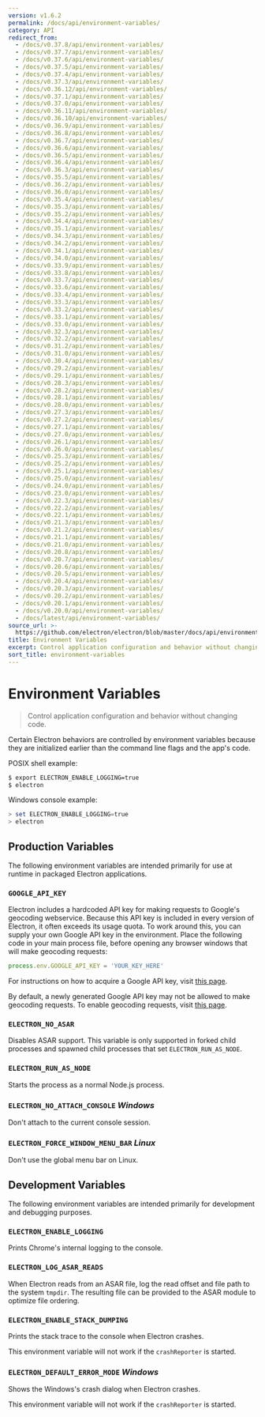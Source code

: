 ```yaml
---
version: v1.6.2
permalink: /docs/api/environment-variables/
category: API
redirect_from:
  - /docs/v0.37.8/api/environment-variables/
  - /docs/v0.37.7/api/environment-variables/
  - /docs/v0.37.6/api/environment-variables/
  - /docs/v0.37.5/api/environment-variables/
  - /docs/v0.37.4/api/environment-variables/
  - /docs/v0.37.3/api/environment-variables/
  - /docs/v0.36.12/api/environment-variables/
  - /docs/v0.37.1/api/environment-variables/
  - /docs/v0.37.0/api/environment-variables/
  - /docs/v0.36.11/api/environment-variables/
  - /docs/v0.36.10/api/environment-variables/
  - /docs/v0.36.9/api/environment-variables/
  - /docs/v0.36.8/api/environment-variables/
  - /docs/v0.36.7/api/environment-variables/
  - /docs/v0.36.6/api/environment-variables/
  - /docs/v0.36.5/api/environment-variables/
  - /docs/v0.36.4/api/environment-variables/
  - /docs/v0.36.3/api/environment-variables/
  - /docs/v0.35.5/api/environment-variables/
  - /docs/v0.36.2/api/environment-variables/
  - /docs/v0.36.0/api/environment-variables/
  - /docs/v0.35.4/api/environment-variables/
  - /docs/v0.35.3/api/environment-variables/
  - /docs/v0.35.2/api/environment-variables/
  - /docs/v0.34.4/api/environment-variables/
  - /docs/v0.35.1/api/environment-variables/
  - /docs/v0.34.3/api/environment-variables/
  - /docs/v0.34.2/api/environment-variables/
  - /docs/v0.34.1/api/environment-variables/
  - /docs/v0.34.0/api/environment-variables/
  - /docs/v0.33.9/api/environment-variables/
  - /docs/v0.33.8/api/environment-variables/
  - /docs/v0.33.7/api/environment-variables/
  - /docs/v0.33.6/api/environment-variables/
  - /docs/v0.33.4/api/environment-variables/
  - /docs/v0.33.3/api/environment-variables/
  - /docs/v0.33.2/api/environment-variables/
  - /docs/v0.33.1/api/environment-variables/
  - /docs/v0.33.0/api/environment-variables/
  - /docs/v0.32.3/api/environment-variables/
  - /docs/v0.32.2/api/environment-variables/
  - /docs/v0.31.2/api/environment-variables/
  - /docs/v0.31.0/api/environment-variables/
  - /docs/v0.30.4/api/environment-variables/
  - /docs/v0.29.2/api/environment-variables/
  - /docs/v0.29.1/api/environment-variables/
  - /docs/v0.28.3/api/environment-variables/
  - /docs/v0.28.2/api/environment-variables/
  - /docs/v0.28.1/api/environment-variables/
  - /docs/v0.28.0/api/environment-variables/
  - /docs/v0.27.3/api/environment-variables/
  - /docs/v0.27.2/api/environment-variables/
  - /docs/v0.27.1/api/environment-variables/
  - /docs/v0.27.0/api/environment-variables/
  - /docs/v0.26.1/api/environment-variables/
  - /docs/v0.26.0/api/environment-variables/
  - /docs/v0.25.3/api/environment-variables/
  - /docs/v0.25.2/api/environment-variables/
  - /docs/v0.25.1/api/environment-variables/
  - /docs/v0.25.0/api/environment-variables/
  - /docs/v0.24.0/api/environment-variables/
  - /docs/v0.23.0/api/environment-variables/
  - /docs/v0.22.3/api/environment-variables/
  - /docs/v0.22.2/api/environment-variables/
  - /docs/v0.22.1/api/environment-variables/
  - /docs/v0.21.3/api/environment-variables/
  - /docs/v0.21.2/api/environment-variables/
  - /docs/v0.21.1/api/environment-variables/
  - /docs/v0.21.0/api/environment-variables/
  - /docs/v0.20.8/api/environment-variables/
  - /docs/v0.20.7/api/environment-variables/
  - /docs/v0.20.6/api/environment-variables/
  - /docs/v0.20.5/api/environment-variables/
  - /docs/v0.20.4/api/environment-variables/
  - /docs/v0.20.3/api/environment-variables/
  - /docs/v0.20.2/api/environment-variables/
  - /docs/v0.20.1/api/environment-variables/
  - /docs/v0.20.0/api/environment-variables/
  - /docs/latest/api/environment-variables/
source_url: >-
  https://github.com/electron/electron/blob/master/docs/api/environment-variables.md
title: Environment Variables
excerpt: Control application configuration and behavior without changing code.
sort_title: environment-variables
---
```

# Environment Variables

> Control application configuration and behavior without changing code.

Certain Electron behaviors are controlled by environment variables because they are initialized earlier than the command line flags and the app's code.

POSIX shell example:

```bash
$ export ELECTRON_ENABLE_LOGGING=true
$ electron
```

Windows console example:

```powershell
> set ELECTRON_ENABLE_LOGGING=true
> electron
```

## Production Variables

The following environment variables are intended primarily for use at runtime in packaged Electron applications.

### `GOOGLE_API_KEY`

Electron includes a hardcoded API key for making requests to Google's geocoding webservice. Because this API key is included in every version of Electron, it often exceeds its usage quota. To work around this, you can supply your own Google API key in the environment. Place the following code in your main process file, before opening any browser windows that will make geocoding requests:

```javascript
process.env.GOOGLE_API_KEY = 'YOUR_KEY_HERE'
```

For instructions on how to acquire a Google API key, visit [this page](https://www.chromium.org/developers/how-tos/api-keys).

By default, a newly generated Google API key may not be allowed to make geocoding requests. To enable geocoding requests, visit [this page](https://console.developers.google.com/apis/api/geolocation/overview).

### `ELECTRON_NO_ASAR`

Disables ASAR support. This variable is only supported in forked child processes and spawned child processes that set `ELECTRON_RUN_AS_NODE`.

### `ELECTRON_RUN_AS_NODE`

Starts the process as a normal Node.js process.

### `ELECTRON_NO_ATTACH_CONSOLE` _Windows_

Don't attach to the current console session.

### `ELECTRON_FORCE_WINDOW_MENU_BAR` _Linux_

Don't use the global menu bar on Linux.

## Development Variables

The following environment variables are intended primarily for development and debugging purposes.

### `ELECTRON_ENABLE_LOGGING`

Prints Chrome's internal logging to the console.

### `ELECTRON_LOG_ASAR_READS`

When Electron reads from an ASAR file, log the read offset and file path to the system `tmpdir`. The resulting file can be provided to the ASAR module to optimize file ordering.

### `ELECTRON_ENABLE_STACK_DUMPING`

Prints the stack trace to the console when Electron crashes.

This environment variable will not work if the `crashReporter` is started.

### `ELECTRON_DEFAULT_ERROR_MODE` _Windows_

Shows the Windows's crash dialog when Electron crashes.

This environment variable will not work if the `crashReporter` is started.
